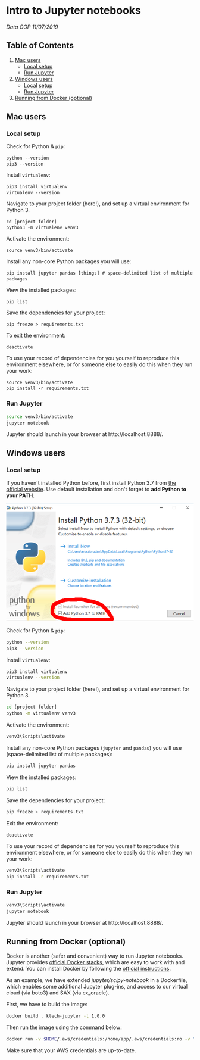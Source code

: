 # Intro to Jupyter notebooks
_Data COP 11/07/2019_

## Table of Contents

1. [Mac users](#mac-users)
    * [Local setup](#local-setup)
    * [Run Jupyter](#run-jupyter)
2. [Windows users](#windows-users)
    * [Local setup](#local-setup-1)
    * [Run Jupyter](#run-jupyter-1)
3. [Running from Docker (optional)](#running-from-docker--optional)

<a name="mac-users"></a>
## Mac users
<a name="local-setup"></a>
### Local setup

Check for Python & `pip`:
```
python --version
pip3 --version
```

Install `virtualenv`:
```
pip3 install virtualenv
virtualenv --version
```

Navigate to your project folder (here!), and set up a virtual environment for Python 3.
```
cd [project folder]
python3 -m virtualenv venv3
```

Activate the environment:
```
source venv3/bin/activate
```

Install any non-core Python packages you will use:
```
pip install jupyter pandas [things] # space-delimited list of multiple packages
```

View the installed packages:
```
pip list
```

Save the dependencies for your project:
```
pip freeze > requirements.txt
```

To exit the environment:
```
deactivate
```

To use your record of dependencies for you yourself to reproduce this environment elsewhere, or for someone else to easily do this when they run your work:
```
source venv3/bin/activate
pip install -r requirements.txt
```

<a name="run-jupyter"></a>
### Run Jupyter

```bash
source venv3/bin/activate
jupyter notebook
```

Jupyter should launch in your browser at http://localhost:8888/.

<a name="windows-users"></a>
## Windows users
<a name="local-setup-1"></a>
### Local setup

If you haven't installed Python before, first install Python 3.7 from [the official website](https://www.python.org/downloads/). Use default installation and don't forget to **add Python to your PATH**.

![alt text](images/win_installation.png "Windows installation")

Check for Python & `pip`:

```bash
python --version
pip3 --version
```

Install `virtualenv`:

```bash
pip3 install virtualenv
virtualenv --version
```

Navigate to your project folder (here!), and set up a virtual environment for Python 3.

```bash
cd [project folder]
python -m virtualenv venv3
```

Activate the environment:

```bash
venv3\Scripts\activate
```

Install any non-core Python packages (`jupyter` and `pandas`) you will use (space-delimited list of multiple packages):

```bash
pip install jupyter pandas
```

View the installed packages:

```bash
pip list
```

Save the dependencies for your project:

```bash
pip freeze > requirements.txt
```

Exit the environment:

```bash
deactivate
```

To use your record of dependencies for you yourself to reproduce this environment elsewhere, or for someone else to easily do this when they run your work:

```bash
venv3\Scripts\activate
pip install -r requirements.txt
```
<a name="run-jupyter-1"></a>
### Run Jupyter

```bash
venv3\Scripts\activate
jupyter notebook
```

Jupyter should launch in your browser at http://localhost:8888/.

<a name="running-from-docker--optional"></a>
## Running from Docker (optional)

Docker is another (safer and convenient) way to run Jupyter notebooks. Jupyter provides [official Docker stacks](https://github.com/jupyter/docker-stacks), which are easy to work with and extend. You can install Docker by following the [official instructions](https://docs.docker.com/install/).

As an example, we have extended *jupyter/scipy-notebook* in a Dockerfile, which enables some additional Jupyter plug-ins, and access to our virtual cloud (via boto3) and SAX (via cx_oracle).

First, we have to build the image:

```bash
docker build . ktech-jupyter -t 1.0.0
```

Then run the image using the command below:

```bash
docker run -v $HOME/.aws/credentials:/home/app/.aws/credentials:ro -v "$PWD":/home/jovyan/work -p 8888:8888 ktech-jupyter:1.0.0
```

Make sure that your AWS credentials are up-to-date.
